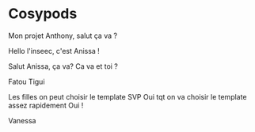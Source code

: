 # Cosypods
 Mon projet 
Anthony, salut ça va ? 

Hello l'inseec, c'est Anissa ! 

Salut Anissa, ça va? 
Ca va et toi ? 

Fatou 
Tigui 

Les filles on peut choisir le template SVP 
Oui tqt on va choisir le template assez rapidement 
Oui !

Vanessa 
